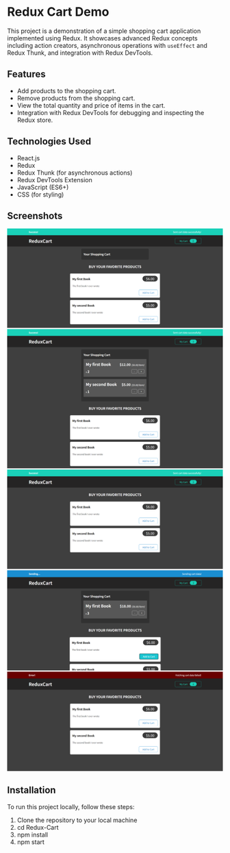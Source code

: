 # Redux Cart Demo

This project is a demonstration of a simple shopping cart application implemented using Redux. It showcases advanced Redux concepts including action creators, asynchronous operations with `useEffect` and Redux Thunk, and integration with Redux DevTools.

## Features

- Add products to the shopping cart.
- Remove products from the shopping cart.
- View the total quantity and price of items in the cart.
- Integration with Redux DevTools for debugging and inspecting the Redux store.

## Technologies Used

- React.js
- Redux
- Redux Thunk (for asynchronous actions)
- Redux DevTools Extension
- JavaScript (ES6+)
- CSS (for styling)

## Screenshots
![Shopping Cart](img/one.png)
![Shopping Cart](img/two.png)
![Shopping Cart](img/toggle.png)
![Shopping Cart](img/sending.png)
![Shopping Cart](img/error.png)

## Installation

To run this project locally, follow these steps:

1. Clone the repository to your local machine
2. cd Redux-Cart
3. npm install
4. npm start


